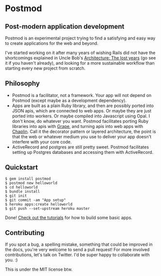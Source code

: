 Postmod
===

## Post-modern application development

Postmod is an experimental project trying to find a satisfying and easy way to create applications for the web and beyond.

I've started working on it after many years of wishing Rails did not have the shortcomings explained in Uncle Bob's [Architecture: The lost years](https://www.youtube.com/watch?v=WpkDN78P884) (go see it if you haven't already), and looking for a more sustainable workflow than starting every new project from scratch.

## Philosophy

* Postmod is a facilitator, not a framework. Your app will not depend on Postmod (except maybe as a development dependency).
* Apps are built as a plain Ruby library, and then are possibly ported into JSON apis, which are connected to web apps. Or maybe they are just ported into workers. Or maybe compiled into Javascript using Opal. I don't know, do whatever you want. Postmod facilitates porting Ruby libraries into apis with [Grape](https://github.com/ruby-grape/grape), and turning apis into web apps with [Chaplin](https://github.com/victormours/chaplin). Call it the decorator pattern or layered architecture, the point is that the web or whatever medium you use to deliver your app doesn't interfere with your core code.
* ActiveRecord and postgres are still pretty sweet. Postmod facilitates setting up Postgres databases and accessing them with ActiveRecord.


## Quickstart
```
$ gem install postmod
$ postmod new helloworld
$ cd helloworld
$ bundle install
$ git init
$ git commit -am "App setup"
$ heroku apps:create helloworld
$ git push --set-upstream heroku master
```

Done!
[Check out the tutorials](https://github.com/victormours/postmod/tree/master/doc) for how to build some basic apps.

## Contributing

If you spot a bug, a spelling mistake, something that could be improved in the docs, you're very welcome to send a pull request!
For more involved contributions, let's talk on Twitter. I'd be super happy to collaborate with you. :)

This is under the MIT license btw.



